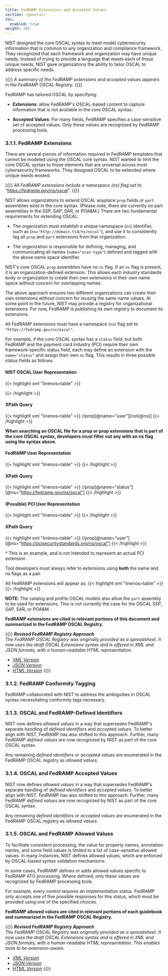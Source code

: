 ```yaml
---
title: FedRAMP Extensions and Accepted Values
section: /general/
toc:
  enabled: true
weight: 102
---
```


NIST designed the core OSCAL syntax to meet model cybersecurity
information that is common to any organization and compliance framework.
They recognized that each framework and organization may have unique
needs. Instead of trying to provide a language that meets each of those
unique needs, NIST gave organizations the ability to tailor OSCAL to
address specific needs.

{{<callout>}}
_A summary of the FedRAMP extensions and accepted values appears in the FedRAMP OSCAL Registry._
{{</callout>}}

FedRAMP has tailored OSCAL by specifying:

-   **Extensions**: allow FedRAMP\'s OSCAL-based content to capture
    information that is not available in the core OSCAL syntax.

-   **Accepted Values**: For many fields, FedRAMP specifies a
    case-sensitive set of accepted values. Only these values are
    recognized by FedRAMP processing tools.

### 3.1.1. FedRAMP Extensions

There are several pieces of information required in FedRAMP templates
that cannot be modeled using the OSCAL core syntax. NIST wanted to limit
the core OSCAL syntax to those elements that are universal across most
cybersecurity frameworks. They designed OSCAL to be extended where
unique needs existed.

{{<callout>}}
_All FedRAMP extensions include a namespace (ns) flag set to "https://fedramp.gov/ns/oscal"._
{{</callout>}}

NIST allows organizations to extend OSCAL anyplace ```prop``` fields or ```part```
assemblies exist in the core syntax. (Please note, there are currently
no part assemblies in the SSP, SAP, SAR, or POA&M.) There are two
fundamental requirements for extending OSCAL:

-   The organization must establish a unique namespace (```ns```) identifier,
    such as (```ns="http://domain.tld/ns/oscal"```), and use it to
    consistently tag all ```prop``` and ```part``` extensions from that
    organization.

-   The organization is responsible for defining, managing, and
    communicating all names (```name="scan-type"```) defined and tagged with
    the above name space identifier.

NIST\'s core OSCAL ```prop``` assemblies have no ```ns``` flag. If an ```ns``` flag is
present, it is an organization-defined extension. This allows each
industry standards body or organization to create their own extensions
in their own name space without concern for overlapping names.

The above approach ensures two different organizations can create their
own extensions without concern for reusing the same name values. At some
point in the future, NIST may provide a registry for organizational
extensions. For now, FedRAMP is publishing its own registry to document
its extensions.

All FedRAMP extensions must have a namespace (```ns```) flag set to ```"https://fedramp.gov/ns/oscal"```.

For example, if the core OSCAL syntax has a ```status``` field, but both
FedRAMP and the payment card industry (PCI) require their own
framework-specific status field, each may define an extension with the
```name="status"``` and assign their own ```ns``` flag. This results in three
possible status fields as follows:

#### NIST OSCAL User Representation
{{< highlight xml "linenos=table" >}}
  <!-- There is no @ns, so this is core OSCAL syntax -->
  <prop name="status" value="active" />
{{< /highlight >}}

#### XPath Query
{{< highlight xml "linenos=table" >}}
  //prop[@name="user"][not(@ns)]
{{< /highlight >}}

**When searching an OSCAL file for a prop or prop extensions that is
part of the core OSCAL syntax, developers must filter out any with an ns
flag using the syntax above.**

#### FedRAMP User Representation                                           
{{< highlight xml "linenos=table" >}}
  <prop name="status" ns="https://fedramp.gov/ns/oscal" value="FedRAMP Status" /> 
{{< /highlight >}}

#### XPath Query
{{< highlight xml "linenos=table" >}}
  //prop[@name="status"][@ns="https://fedramp.gov/ns/oscal"]
{{< /highlight >}}

#### (Possible) PCI User Representation
{{< highlight xml "linenos=table" >}}
  <prop name="user" ns="https://pcisecuritystandards.org/ns/oscal"  value="PCI User" />
{{< /highlight >}}

#### XPath Query
{{< highlight xml "linenos=table" >}}
  //prop[@name="user"][@ns="https://pcisecuritystandards.org/ns/oscal"]
{{< /highlight >}}

\* This is an example, and is not intended to represent an actual PCI
extension.

Tool developers must always refer to extensions using **both** the name
and ns flags as a pair.

All FedRAMP extensions will appear as:
{{< highlight xml "linenos=table" >}}
  <prop name="____" ns="https://fedramp.gov/ns/oscal" value="Value"/>
{{< /highlight >}}

**NOTE:** The catalog and profile OSCAL models also allow the ```part```
assembly to be used for extensions. This is not currently the case for
the OSCAL SSP, SAP, SAR, or POA&M.

**FedRAMP extensions are cited in relevant portions of this document and
summarized in the FedRAMP OSCAL Registry.**

{{<callout>}}
_***Revised FedRAMP Registry Approach***<br/>The FedRAMP OSCAL Registry was originally provided as a spreadsheet. It now uses the draft OSCAL Extensions syntax and is offered in XML and JSON formats, with a human-readable HTML representation._
- _[XML Version](https://github.com/GSA/fedramp-automation/raw/master/dist/content/rev5/resources/xml/FedRAMP_extensions.xml)_
- _[JSON Version](https://raw.githubusercontent.com/GSA/fedramp-automation/master/dist/content/rev5/resources/json/FedRAMP_extensions.json)_
- _[HTML Version](https://github.com/GSA/fedramp-automation/raw/master/documents/rev5/FedRAMP_extensions.html)_
{{</callout>}}

### 3.1.2. FedRAMP Conformity Tagging

FedRAMP collaborated with NIST to address the ambiguities in OSCAL
syntax necessitating conformity tags necessary.

### 3.1.3. OSCAL and FedRAMP-Defined Identifiers

NIST now defines *allowed values* in a way that supersedes FedRAMP\'s
separate handling of *defined identifiers* and *accepted values*. To
better align with NIST, FedRAMP has also shifted to this approach.
Further, many FedRAMP *defined values* are now recognized by NIST as
part of the core OSCAL syntax.

Any remaining *defined identifiers* or *accepted values* are enumerated
in the FedRAMP OSCAL registry as *allowed values*.

### 3.1.4. OSCAL and FedRAMP Accepted Values

NIST now defines *allowed values* in a way that supersedes FedRAMP\'s
separate handling of *defined identifiers* and *accepted values*. To
better align with NIST, FedRAMP has also shifted to this approach.
Further, many FedRAMP *defined values* are now recognized by NIST as
part of the core OSCAL syntax.

Any remaining *defined identifiers* or *accepted values* are enumerated
in the FedRAMP OSCAL registry as *allowed values*.

### 3.1.5. OSCAL and FedRAMP Allowed Values

To facilitate consistent processing, the value for property names,
annotation names, and some field values is limited to a list of
*case-sensitive* allowed values. In many instances, NIST defines allowed
values, which are enforced by OSCAL-based syntax validation mechanisms.

In some cases, FedRAMP defines or adds allowed values specific to
FedRAMP ATO processing. Where defined, only these values are recognized
by FedRAMP processing tools.

For example, every control requires an implementation status. FedRAMP
only accepts one of five possible responses for this status, which must
be provided using one of the specified choices.

**FedRAMP allowed values are cited in relevant portions of each
guidebook and summarized in the FedRAMP OSCAL Registry.**

{{<callout>}}
_***Revised FedRAMP Registry Approach***<br/>The FedRAMP OSCAL Registry was originally provided as a spreadsheet. It now uses the draft OSCAL Extensions syntax and is offered in XML and JSON formats, with a human-readable HTML representation. This enables tools to be extension-aware._
- _[XML Version](https://github.com/GSA/fedramp-automation/raw/master/dist/content/rev5/resources/xml/FedRAMP_extensions.xml)_
- _[JSON Version](https://raw.githubusercontent.com/GSA/fedramp-automation/master/dist/content/rev5/resources/json/FedRAMP_extensions.json)_
- _[HTML Version](https://github.com/GSA/fedramp-automation/raw/master/documents/rev5/FedRAMP_extensions.html)_
{{</callout>}}
